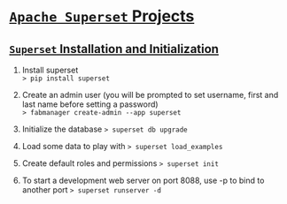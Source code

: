 # [`Apache Superset` Projects](https://superset.incubator.apache.org)   

## [`Superset` Installation and Initialization](https://superset.incubator.apache.org/installation.html#superset-installation-and-initialization)
1. Install superset  
`> pip install superset`

2. Create an admin user (you will be prompted to set username, first and last name before setting a password)  
`> fabmanager create-admin --app superset`

3. Initialize the database
`> superset db upgrade`

4. Load some data to play with
`> superset load_examples`

5. Create default roles and permissions
`> superset init`

6. To start a development web server on port 8088, use -p to bind to another port
`> superset runserver -d`
